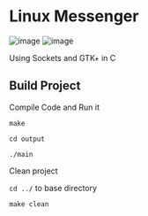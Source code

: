 # Linux Messenger

![image](https://github.com/lmwenda/Linux-Messenger/assets/67679722/6411bb1a-3d4c-4a11-9547-549764689f3a)
![image](https://github.com/lmwenda/Linux-Messenger/assets/67679722/f0a8bf7b-abc2-477d-a005-06422036c600)


Using Sockets and GTK+ in C

## Build Project

Compile Code and Run it

```make```

```cd output```

```./main```

Clean project

```cd ../``` to base directory

```make clean```


